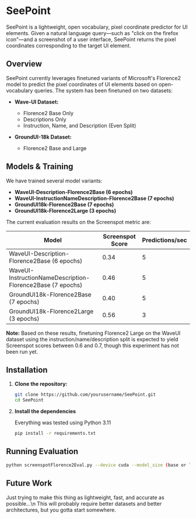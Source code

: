 # SeePoint

SeePoint is a lightweight, open vocabulary, pixel coordinate predictor for UI elements. Given a natural language query—such as "click on the firefox icon"—and a screenshot of a user interface, SeePoint returns the pixel coordinates corresponding to the target UI element.

## Overview

SeePoint currently leverages finetuned variants of Microsoft's Florence2 model to predict the pixel coordinates of UI elements based on open-vocabulary queries. The system has been finetuned on two datasets:

- **Wave-UI Dataset:**
  - Florence2 Base Only  
  - Descriptions Only
  - Instruction, Name, and Description (Even Split)

- **GroundUI-18k Dataset:**  
  - Florence2 Base and Large

## Models & Training

We have trained several model variants:

- **WaveUI-Description-Florence2Base (6 epochs)**
- **WaveUI-InstructionNameDescription-Florence2Base (7 epochs)**
- **GroundUI18k-Florence2Base (7 epochs)**
- **GroundUI18k-Florence2Large (3 epochs)**

The current evaluation results on the Screenspot metric are:

| Model                                                       | Screenspot Score | Predictions/sec |
|-------------------------------------------------------------|------------------|-----------------|
| WaveUI-Description-Florence2Base (6 epochs)                 | 0.34             | 5               |
| WaveUI-InstructionNameDescription-Florence2Base (7 epochs)  | 0.46             | 5               |
| GroundUI18k-Florence2Base (7 epochs)                          | 0.40             | 5               |
| GroundUI18k-Florence2Large (3 epochs)                         | 0.56             | 3               |

**Note:** Based on these results, finetuning Florence2 Large on the WaveUI dataset using the instruction/name/description split is expected to yield Screenspot scores between 0.6 and 0.7, though this experiment has not been run yet.

## Installation

1. **Clone the repository:**

   ```bash
   git clone https://github.com/yourusername/SeePoint.git
   cd SeePoint

2. **Install the dependencies**
   
   Everything was tested using Python 3.11
   ```bash
   pip install -r requirements.txt
   ```

## Running Evaluation
   
   ```bash
   python screenspotFlorence2Eval.py --device cuda --model_size (base or large) --checkpoint /path/to/your/checkpoint --output_dir /path/to/your/output_dir --num_visualization 10
   ```

## Future Work

   Just trying to make this thing as lightweight, fast, and accurate as possible...\n
   This will probably require better datasets and better architectures, but you gotta start somewhere.
